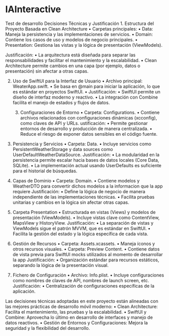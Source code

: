 # IAInteractive
 Test de desarrollo
Decisiones Técnicas y Justificación
	1.	Estructura del Proyecto Basada en Clean Architecture
	•	Carpetas principales:
	•	Data: Maneja la persistencia y las implementaciones de servicios.
	•	Domain: Contiene los casos de uso y modelos de negocio principales.
	•	Presentation: Gestiona las vistas y la lógica de presentación (ViewModels).

Justificación:
	•	La arquitectura está diseñada para separar las responsabilidades y facilitar el mantenimiento y la escalabilidad.
	•	Clean Architecture permite cambios en una capa (por ejemplo, datos o presentación) sin afectar a otras capas.
	
2.	Uso de SwiftUI para la Interfaz de Usuario
	•	Archivo principal: WeaterApp.swift.
	•	Se basa en @main para iniciar la aplicación, lo que es estándar en proyectos SwiftUI.
	•	Justificación:
	•	SwiftUI permite un diseño de interfaz moderno y reactivo.
	•	La integración con Combine facilita el manejo de estados y flujos de datos.

	3.	Configuraciones de Entorno
	•	Carpeta: Configurations.
	•	Contiene archivos relacionados con configuraciones dinámicas (xcconfig), como claves de API y URLs.
	ustificación:
	•	Permite gestionar entornos de desarrollo y producción de manera centralizada.
	•	Reduce el riesgo de exponer datos sensibles en el código fuente.
	
 4.	Persistencia y Servicios
	•	Carpeta: Data.
	•	Incluye servicios como PersistentWeatherStorage y data sources como UserDefaultWeatherDataSource.
	Justificación:
	•	La modularidad en la persistencia permite escalar hacia bases de datos locales (Core Data, SQLite).
	•	La implementación actual usando UserDefaults es suficiente para el historial de búsquedas.
	
 5.	Capas de Dominio
	•	Carpeta: Domain.
	•	Contiene modelos y WeatherDTO para convertir dichos modelos a la informacion que la app requiere
	Justificación:
	•	Define la lógica de negocio de manera independiente de las implementaciones técnicas.
	•	Facilita pruebas unitarias y cambios en la lógica sin afectar otras capas.
	
 6.	Carpeta Presentation
	•	Estructurada en vistas (Views) y modelos de presentación (ViewModels).
	•	Incluye vistas clave como ContentView, MapsView y HistoryView.
	Justificación:
	•	La separación de vistas y ViewModels sigue el patrón MVVM, que es estándar en SwiftUI.
	•	Facilita la gestión del estado y la lógica específica de cada vista.
	
 8.	Gestión de Recursos
	•	Carpeta: Assets.xcassets.
	•	Maneja íconos y otros recursos visuales.
	•	Carpeta: Preview Content.
	•	Contiene datos de vista previa para SwiftUI mocks utilizados al momento de desarrollar la app 
	Justificación:
	•	Organización estándar para recursos estáticos, separando la lógica de la presentación visual.
	
 9.	Fichero de Configuración
	•	Archivo: Info.plist.
	•	Incluye configuraciones como nombres de claves de API, nombres de launch screen, etc.
	Justificación:
	•	Centralización de configuraciones específicas de la aplicación.

Las decisiones técnicas adoptadas en este proyecto están alineadas con las mejores prácticas de desarrollo móvil moderno:
	•	Clean Architecture: Facilita el mantenimiento, las pruebas y la escalabilidad.
	•	SwiftUI y Combine: Aprovecha lo último en desarrollo de interfaces y manejo de datos reactivos.
	•	Gestión de Entornos y Configuraciones: Mejora la seguridad y la flexibilidad del desarrollo.
